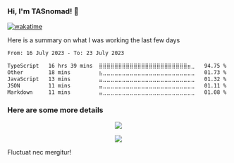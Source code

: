 ### Hi, I'm TASnomad! 👋

[![wakatime](https://wakatime.com/badge/user/82e597ff-c0a7-4114-bfdd-e029a18875ac.svg)](https://wakatime.com/@82e597ff-c0a7-4114-bfdd-e029a18875ac)

Here is a summary on what I was working the last few days
<!--START_SECTION:waka-->

```txt
From: 16 July 2023 - To: 23 July 2023

TypeScript   16 hrs 39 mins  ⣿⣿⣿⣿⣿⣿⣿⣿⣿⣿⣿⣿⣿⣿⣿⣿⣿⣿⣿⣿⣿⣿⣿⣶⣀   94.75 %
Other        18 mins         ⣦⣀⣀⣀⣀⣀⣀⣀⣀⣀⣀⣀⣀⣀⣀⣀⣀⣀⣀⣀⣀⣀⣀⣀⣀   01.73 %
JavaScript   13 mins         ⣤⣀⣀⣀⣀⣀⣀⣀⣀⣀⣀⣀⣀⣀⣀⣀⣀⣀⣀⣀⣀⣀⣀⣀⣀   01.32 %
JSON         11 mins         ⣤⣀⣀⣀⣀⣀⣀⣀⣀⣀⣀⣀⣀⣀⣀⣀⣀⣀⣀⣀⣀⣀⣀⣀⣀   01.11 %
Markdown     11 mins         ⣤⣀⣀⣀⣀⣀⣀⣀⣀⣀⣀⣀⣀⣀⣀⣀⣀⣀⣀⣀⣀⣀⣀⣀⣀   01.08 %
```

<!--END_SECTION:waka-->

### Here are some more details
<p align="center">
  <a href="https://github.com/TASnomad">
    <img align="center" src="https://github-readme-stats.vercel.app/api?username=TASnomad&show_icons=true&theme=nord&count_private=true&include_all_commits=true" />
  </a>
</p>

<p align="center">
  <a href="https://github.com/TASnomad">
    <img align="center" src="https://github-readme-stats.vercel.app/api/top-langs/?username=TASnomad&layout=compact&theme=nord&langs_count=10" />
  </a>
</p>

Fluctuat nec mergitur!
